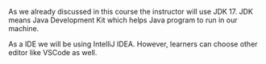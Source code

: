As we already discussed in this course the instructor will use JDK 17. JDK means Java Development Kit which helps Java program to run in our machine.

As a IDE we will be using IntelliJ IDEA. However, learners can choose other editor like VSCode as well.
